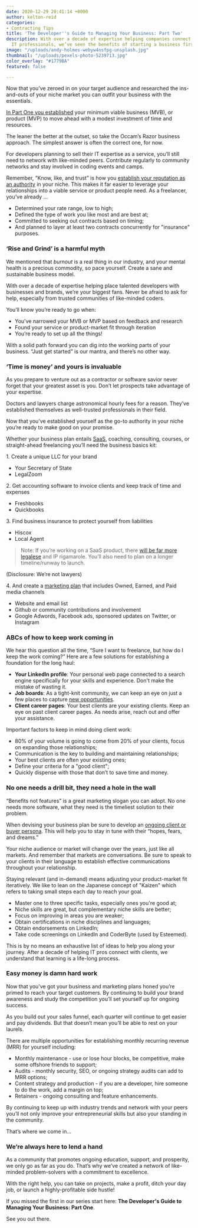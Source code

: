 ```yaml
---
date: 2020-12-29 20:41:14 +0000
author: kelton-reid
categories:
- Contracting Tips
title: 'The Developer''s Guide to Managing Your Business: Part Two'
description: With over a decade of expertise helping companies connect with talented
  IT professionals, we’ve seen the benefits of starting a business firsthand.
image: "/uploads/andy-holmes-webyw4nsfpg-unsplash.jpg"
thumbnail: "/uploads/pexels-photo-5239713.jpg"
color_overlay: "#1779BA"
featured: false

---
```

Now that you’ve zeroed in on your target audience and researched the ins-and-outs of your niche market you can outfit your business with the essentials.

[In Part One you established](https://esteemed.io/blog/2020/12/21/the-developer-s-guide-to-managing-your-business-part-one/) your minimum viable business (MVB), or product (MVP) to move ahead with a modest investment of time and resources.

The leaner the better at the outset, so take the Occam’s Razor business approach. The simplest answer is often the correct one, for now.

For developers planning to sell their IT expertise as a service, you’ll still need to network with like-minded peers. Contribute regularly to community networks and stay involved in coding events and camps.

Remember, “Know, like, and trust” is how you [establish your reputation as an authority](https://esteemed.io/blog/2020/09/30/why-demand-for-tech-talent-is-so-high/) in your niche. This makes it far easier to leverage your relationships into a viable service or product people need. As a freelancer, you’ve already …

* Determined your rate range, low to high;
* Defined the type of work you like most and are best at;
* Committed to seeking out contracts based on timing;
* And planned to layer at least two contracts concurrently for "insurance" purposes.

### ‘Rise and Grind’ is a harmful myth

We mentioned that _burnout_ is a real thing in our industry, and your mental health is a precious commodity, so pace yourself. Create a sane and sustainable business model.

With over a decade of expertise helping place talented developers with businesses and brands, we’re your biggest fans. Never be afraid to ask for help, especially from trusted communities of like-minded coders.

You’ll know you’re ready to go when:

* You’ve narrowed your MVB or MVP based on feedback and research
* Found your service or product-market fit through iteration
* You’re ready to set up all the things!

With a solid path forward you can dig into the working parts of your business. “Just get started” is our mantra, and there’s no other way.

### ‘Time is money’ and yours is invaluable

As you prepare to venture out as a contractor or software savior never forget that your greatest asset is you. Don’t let prospects take advantage of your expertise.

Doctors and lawyers charge astronomical hourly fees for a reason. They’ve established themselves as well-trusted professionals in their field.

Now that you’ve established yourself as the go-to authority in your niche you’re ready to make good on your promise.

Whether your business plan entails [SaaS](https://www.entrepreneur.com/article/241035), coaching, consulting, courses, or straight-ahead freelancing you’ll need the business basics kit:

1\. Create a unique LLC for your brand

* Your Secretary of State
* LegalZoom

2\. Get accounting software to invoice clients and keep track of time and expenses

* Freshbooks
* Quickbooks

3\. Find business insurance to protect yourself from liabilities

* Hiscox
* Local Agent

> Note: If you’re working on a SaaS product, there [will be far more legalese](https://www.infoq.com/articles/advice-software-startup/) and IP rigamarole. You’ll also need to plan on a longer timeline/runway to launch. 

(Disclosure: We’re not lawyers)

4\. And create a [marketing plan](https://foundr.com/marketing-strategy) that includes Owned, Earned, and Paid media channels

* Website and email list
* Github or community contributions and involvement
* Google Adwords, Facebook ads, sponsored updates on Twitter, or Instagram

### ABCs of how to keep work coming in

We hear this question all the time, “Sure I want to freelance, but how do I keep the work coming?” Here are a few solutions for establishing a foundation for the long haul:

* **Your LinkedIn profile**: Your personal web page connected to a search engine specifically for your skills and experience. Don't make the mistake of wasting it.
* **Job boards**: As a tight-knit community, we can keep an eye on just a few places to capture [new opportunities](https://talent.esteemed.io/#/jobs).
* **Client career pages**: Your best clients are your existing clients. Keep an eye on past client career pages. As needs arise, reach out and offer your assistance.

Important factors to keep in mind doing client work:

* 80% of your volume is going to come from 20% of your clients, focus on expanding those relationships;
* Communication is the key to building and maintaining relationships;
* Your best clients are often your existing ones;
* Define your criteria for a "good client";
* Quickly dispense with those that don’t to save time and money.

### No one needs a drill bit, they need a hole in the wall

“Benefits not features” is a great marketing slogan you can adopt. No one needs more software, what they need is the timeliest solution to their problem.

When devising your business plan be sure to develop an [ongoing client or buyer persona](https://blog.hubspot.com/marketing/buyer-persona-research). This will help you to stay in tune with their “hopes, fears, and dreams.”

Your niche audience or market will change over the years, just like all markets. And remember that markets are conversations. Be sure to speak to your clients in their language to establish effective communications throughout your relationship.

Staying relevant (and in-demand) means adjusting your product-market fit iteratively. We like to lean on the Japanese concept of "Kaizen" which refers to taking small steps each day to reach your goal.

* Master one to three specific tasks, especially ones you're good at;
* Niche skills are great, but complementary niche skills are better;
* Focus on improving in areas you are weaker;
* Obtain certifications in niche disciplines and languages;
* Obtain endorsements on LinkedIn;
* Take code screenings on LinkedIn and CoderByte (used by Esteemed).

This is by no means an exhaustive list of ideas to help you along your journey. After a decade of helping IT pros connect with clients, we understand that learning is a life-long process.

### Easy money is damn hard work

Now that you’ve got your business and marketing plans honed you’re primed to reach your target customers. By continuing to build your brand awareness and study the competition you’ll set yourself up for ongoing success.

As you build out your sales funnel, each quarter will continue to get easier and pay dividends. But that doesn’t mean you’ll be able to rest on your laurels.

There are multiple opportunities for establishing monthly recurring revenue (MRR) for yourself including:

* Monthly maintenance - use or lose hour blocks, be competitive, make some offshore friends to support;
* Audits - monthly security, SEO, or ongoing strategy audits can add to MRR options;
* Content strategy and production - if you are a developer, hire someone to do the work, add a margin on top;
* Retainers - ongoing consulting and feature enhancements.

By continuing to keep up with industry trends and network with your peers you’ll not only improve your entrepreneurial skills but also your standing in the community.

That’s where we come in…

### We’re always here to lend a hand

As a community that promotes ongoing education, support, and prosperity, we only go as far as you do. That’s why we’ve created a network of like-minded problem-solvers with a commitment to excellence.

With the right help, you can take on projects, make a profit, ditch your day job, or launch a highly-profitable side hustle!

If you missed the first in our series start here: **The Developer's Guide to Managing Your Business: Part One**.

See you out there.